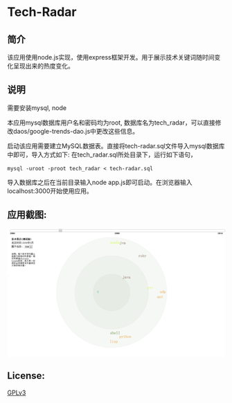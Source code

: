 Tech-Radar
====

简介
---
该应用使用node.js实现，使用express框架开发。用于展示技术关键词随时间变化呈现出来的热度变化。

说明
---
需要安装mysql, node

本应用mysql数据库用户名和密码均为root, 数据库名为tech_radar，可以直接修改daos/google-trends-dao.js中更改这些信息。

启动该应用需要建立MySQL数据表。直接将tech-radar.sql文件导入mysql数据库中即可，导入方式如下:
在tech_radar.sql所处目录下，运行如下语句，
```shell
mysql -uroot -proot tech_radar < tech-radar.sql
```

导入数据库之后在当前目录输入node app.js即可启动。在浏览器输入localhost:3000开始使用应用。

应用截图:
---
![image](/demo/TechRadar.png)

License:
---
[GPLv3](http://opensource.org/licenses/GPL-3.0)
